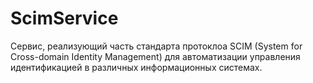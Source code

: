 # ScimService

Сервис, реализующий часть стандарта протоклоа SCIM (System for Cross-domain Identity Management) для автоматизации управления идентификацией в различных информационных системах.

